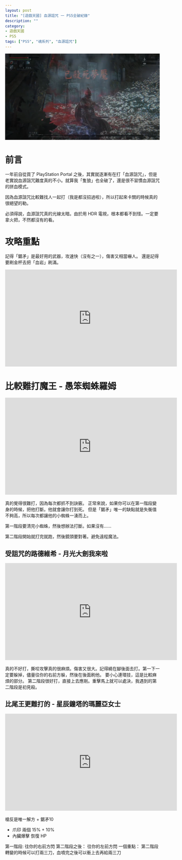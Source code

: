 ```yaml
---
layout: post
title: "[遊戲天國] 血源詛咒 一 PS5全破紀錄"
description: ""
category: 
- 遊戲天國 
- PS5
tags: ["PS5", "魂系列", "血源詛咒"]
---
```


![image-20241031235812644](../images/2022/image-20241031235812644.png)

# 前言

一年前自從買了 PlayStation Portal 之後，其實就逐漸有在打「血源詛咒」，但是老實說血源詛咒難度真的不小。就算我「隻狼」也全破了，還是很不習慣血源詛咒的拼血模式。

因為血源詛咒比較難找人一起打（我是都沒招過啦），所以打起來卡關的時候真的很絕望的勒。

必須得說，血源詛咒真的光線太暗。由於用 HDR 電視，根本都看不到怪。一定要拿火把，不然都沒有的看。

# 攻略重點

記得「鋸矛」是最好用的武器，攻速快（沒有之一），傷害又相當嚇人。 還是記得要刷金杯去把「血岩」刷滿。

<iframe width="560" height="315" src="https://www.youtube.com/embed/PfFbf6igOuA?si=mLAXidEusr5530Tu" title="YouTube video player" frameborder="0" allow="accelerometer; autoplay; clipboard-write; encrypted-media; gyroscope; picture-in-picture; web-share" referrerpolicy="strict-origin-when-cross-origin" allowfullscreen></iframe>

# 比較難打魔王 - 愚笨蜘蛛羅姆

<iframe width="560" height="315" src="https://www.youtube.com/embed/9OjC21VNSNE?si=aFXsrGAYowjfWgb4" title="YouTube video player" frameborder="0" allow="accelerometer; autoplay; clipboard-write; encrypted-media; gyroscope; picture-in-picture; web-share" referrerpolicy="strict-origin-when-cross-origin" allowfullscreen></iframe>

真的覺得很難打，因為每次都抓不到訣竅。 正常來說，如果你可以在第一階段變身的時候，把他打斷。他就會讓你打到死。 但是「鋸矛」唯一的缺點就是失衡值不夠高，所以每次都讓他的小蜘蛛一湧而上。

第一階段要清完小蜘蛛，然後想辦法打斷。如果沒有......

第二階段開始就打完就跑，然後鏡頭要對著。避免遠程魔法。



## 受詛咒的路德維希 - 月光大劍我來啦

<iframe width="560" height="315" src="https://www.youtube.com/embed/gYtJou35tPk?si=hMEwfWmxl_pTo5M0" title="YouTube video player" frameborder="0" allow="accelerometer; autoplay; clipboard-write; encrypted-media; gyroscope; picture-in-picture; web-share" referrerpolicy="strict-origin-when-cross-origin" allowfullscreen></iframe>

真的不好打，撕咬攻擊真的很麻煩。傷害又很大。記得繞在腳後面去打。第一下一定要躲掉，儘量往你的右前方躲，然後在後面刷他。 要小心連環技，這是比較麻煩的部分。 第二階段很好打，直接上去應剛。重擊馬上就可以處決，我遇到的第二階段是初見殺。



## 比尾王更難打的 - 星辰鐘塔的瑪麗亞女士

<iframe width="560" height="315" src="https://www.youtube.com/embed/0hi9hW3PcZ8?si=9KCm-TUtT5Uc2_V5" title="YouTube video player" frameborder="0" allow="accelerometer; autoplay; clipboard-write; encrypted-media; gyroscope; picture-in-picture; web-share" referrerpolicy="strict-origin-when-cross-origin" allowfullscreen></iframe>

槍反是唯一解方 + 鋸矛10 

- 爪印 兩個 15% + 10% 
- 內臟爆擊 恢復 HP

第一階段: 往你的右前方閃 第二階段之後： 往你的左前方閃 一個重點： 第二階段轉變的時候可以打兩三刀，血噴完之後可以衝上去再給兩三刀


